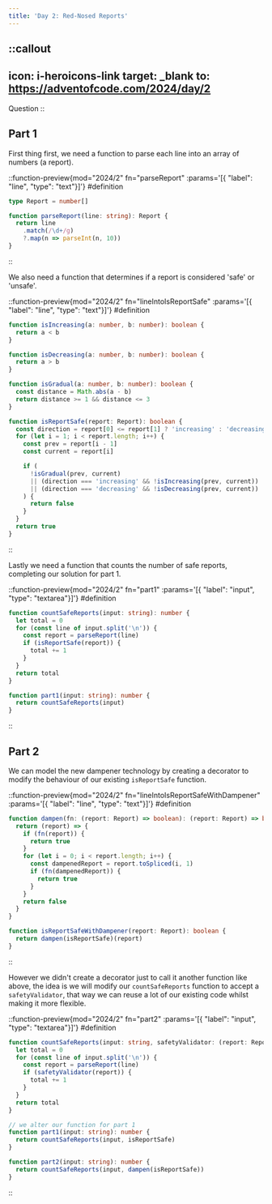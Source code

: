```yaml
---
title: 'Day 2: Red-Nosed Reports'
---
```


::callout
---
icon: i-heroicons-link
target: _blank
to: https://adventofcode.com/2024/day/2
---
Question
::

## Part 1

First thing first, we need a function to parse each line into an array of numbers (a report). 

::function-preview{mod="2024/2" fn="parseReport" :params='[{ "label": "line", "type": "text"}]'}
#definition
```typescript
type Report = number[]

function parseReport(line: string): Report {
  return line
    .match(/\d+/g)
    ?.map(n => parseInt(n, 10))
}
```
::

We also need a function that determines if a report is considered 'safe' or 'unsafe'.

::function-preview{mod="2024/2" fn="lineIntoIsReportSafe" :params='[{ "label": "line", "type": "text"}]'}
#definition
```typescript
function isIncreasing(a: number, b: number): boolean {
  return a < b
}

function isDecreasing(a: number, b: number): boolean {
  return a > b
}

function isGradual(a: number, b: number): boolean {
  const distance = Math.abs(a - b)
  return distance >= 1 && distance <= 3
}

function isReportSafe(report: Report): boolean {
  const direction = report[0] <= report[1] ? 'increasing' : 'decreasing'
  for (let i = 1; i < report.length; i++) {
    const prev = report[i - 1]
    const current = report[i]

    if (
      !isGradual(prev, current)
      || (direction === 'increasing' && !isIncreasing(prev, current))
      || (direction === 'decreasing' && !isDecreasing(prev, current))
    ) {
      return false
    }
  }
  return true
}
```
::

Lastly we need a function that counts the number of safe reports, completing our solution for part 1.

::function-preview{mod="2024/2" fn="part1" :params='[{ "label": "input", "type": "textarea"}]'}
#definition
```typescript
function countSafeReports(input: string): number {
  let total = 0
  for (const line of input.split('\n')) {
    const report = parseReport(line)
    if (isReportSafe(report)) {
      total += 1
    }
  }
  return total
}

function part1(input: string): number {
  return countSafeReports(input)
}
```
::



## Part 2

We can model the new dampener technology by creating a decorator to modify the behaviour of our existing `isReportSafe` function. 


::function-preview{mod="2024/2" fn="lineIntoIsReportSafeWithDampener" :params='[{ "label": "line", "type": "text"}]'}
#definition
```typescript
function dampen(fn: (report: Report) => boolean): (report: Report) => boolean {
  return (report) => {
    if (fn(report)) {
      return true
    }
    for (let i = 0; i < report.length; i++) {
      const dampenedReport = report.toSpliced(i, 1)
      if (fn(dampenedReport)) {
        return true
      }
    }
    return false
  }
}

function isReportSafeWithDampener(report: Report): boolean {
  return dampen(isReportSafe)(report)
}
```
::

However we didn't create a decorator just to call it another function like above, the idea is we will modify our `countSafeReports` function to accept a `safetyValidator`, that way we can reuse a lot of our existing code whilst making it more flexible.

::function-preview{mod="2024/2" fn="part2" :params='[{ "label": "input", "type": "textarea"}]'}
#definition
```typescript
function countSafeReports(input: string, safetyValidator: (report: Report) => boolean): number {
  let total = 0
  for (const line of input.split('\n')) {
    const report = parseReport(line)
    if (safetyValidator(report)) {
      total += 1
    }
  }
  return total
}

// we alter our function for part 1
function part1(input: string): number {
  return countSafeReports(input, isReportSafe)
}

function part2(input: string): number {
  return countSafeReports(input, dampen(isReportSafe))
}
```
::
